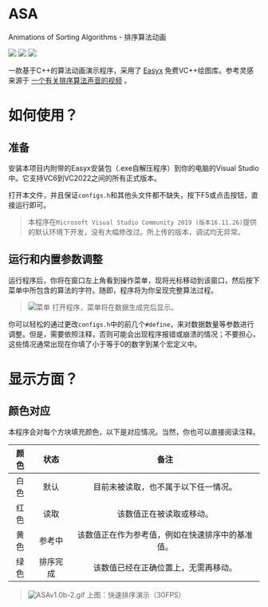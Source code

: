 # ASA
Animations of Sorting Algorithms - 排序算法动画

![](https://img.shields.io/badge/version-1.0b-blue)
![](https://img.shields.io/badge/language-C%2B%2B-brightgreen)
![](https://img.shields.io/badge/Powered_By-EasyX-orange)

一款基于C++的算法动画演示程序，采用了 [Easyx](https://easyx.cn/) 免费VC++绘图库。参考灵感来源于 [一个有关排序算法声音的视频](https://b23.tv/BhAsS9X) 。

# 如何使用？
## 准备
安装本项目内附带的Easyx安装包（.exe自解压程序）到你的电脑的Visual Studio中。它支持VC6到VC2022之间的所有正式版本。

打开本文件，并且保证`configs.h`和其他头文件都不缺失，按下F5或点击按钮，直接运行即可。

>本程序在`Microsoft Visual Studio Community 2019 (版本16.11.26)`提供的默认环境下开发，没有大幅修改过。所上传的版本，调试均无异常。

## 运行和内置参数调整
运行程序后，你将在窗口左上角看到操作菜单，现将光标移动到该窗口，然后按下菜单中所包含的算法的字符。随即，程序将为你呈现完整算法过程。

> ![菜单](https://s2.loli.net/2023/05/10/h6cBVsydi4ZQHwp.png)
> 打开程序，菜单将在数据生成完后显示。

你可以轻松的通过更改`configs.h`中的前几个`#define`，来对数据数量等参数进行调整。但是，需要依照注释，否则可能会出现程序报错或崩溃的情况；不要担心，这些情况通常出现在你填了小于等于0的数字到某个宏定义中。

# 显示方面？
## 颜色对应
本程序会对每个方块填充颜色，以下是对应情况。当然，你也可以直接阅读注释。

| **颜色** | **状态** | **备注**                   |
|:------:|:------:|:------------------------:|
| 白色     | 默认     | 目前未被读取，也不属于以下任一情况。       |
| 红色     | 读取     | 该数值正在被读取或移动。             |
| 黄色     | 参考中    | 该数值正在作为参考值，例如在快速排序中的基准值。 |
| 绿色     | 排序完成   | 该数值已经在正确位置上，无需再移动。       |

> ![ASAv1.0b-2.gif](https://s2.loli.net/2023/05/10/N1IzUMcD2OVv6Ri.gif)
> 上图：快速排序演示（30FPS）
